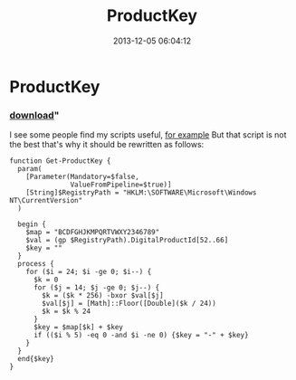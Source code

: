 ﻿---
pid:            4665
parent:         0
children:       
poster:         greg zakharov
title:          ProductKey
date:           2013-12-05 06:04:12
format:         posh
---

# ProductKey

### [download](4665.ps1)"

I see some people find my scripts useful, [for example](http://poshcode.org/4662) But that script is not the best that's why it should be rewritten as follows:

```posh
function Get-ProductKey {
  param(
    [Parameter(Mandatory=$false,
               ValueFromPipeline=$true)]
    [String]$RegistryPath = "HKLM:\SOFTWARE\Microsoft\Windows NT\CurrentVersion"
  )
  
  begin {
    $map = "BCDFGHJKMPQRTVWXY2346789"
    $val = (gp $RegistryPath).DigitalProductId[52..66]
    $key = ""
  }
  process {
    for ($i = 24; $i -ge 0; $i--) {
      $k = 0
      for ($j = 14; $j -ge 0; $j--) {
        $k = ($k * 256) -bxor $val[$j]
        $val[$j] = [Math]::Floor([Double]($k / 24))
        $k = $k % 24
      }
      $key = $map[$k] + $key
      if (($i % 5) -eq 0 -and $i -ne 0) {$key = "-" + $key}
    }
  }
  end{$key}
}
```
